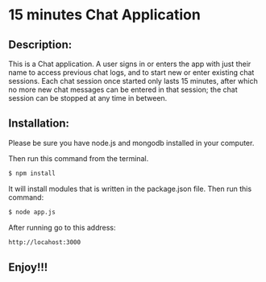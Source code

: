 # 15 minutes Chat Application

## Description:
This is a Chat application. A user signs in or enters the app with just their
name to access previous chat logs, and to start new or enter existing chat 
sessions. Each chat session once started only lasts 15 minutes, after which no 
more new chat messages can be entered in that session; the chat session can be 
stopped at any time in between.

## Installation:
Please be sure you have node.js and mongodb installed in your computer.

Then run this command from the terminal.

```sh
$ npm install
```

It will install modules that is written in the package.json file.
Then run this command:

```sh
$ node app.js
```

After running go to this address:

```sh
http://locahost:3000
```

## Enjoy!!!
